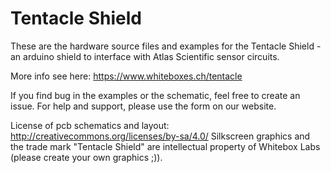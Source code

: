 Tentacle Shield 
================

These are the hardware source files and examples for the Tentacle Shield - an arduino shield to interface with Atlas Scientific sensor circuits. 

More info see here: https://www.whiteboxes.ch/tentacle

If you find bug in the examples or the schematic, feel free to create an issue. For help and support, please use the form on our website.

License of pcb schematics and layout: http://creativecommons.org/licenses/by-sa/4.0/
Silkscreen graphics and the trade mark "Tentacle Shield" are intellectual property of Whitebox Labs (please create your own graphics ;)).
